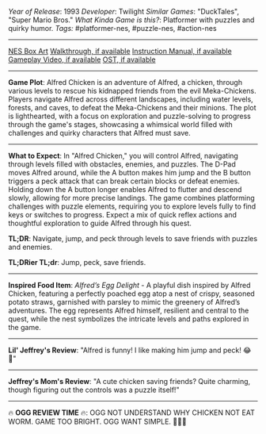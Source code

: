 *Year of Release*: 1993
*Developer*: Twilight
*Similar Games*: "DuckTales", "Super Mario Bros."
*What Kinda Game is this?*: Platformer with puzzles and quirky humor.
*Tags:* #platformer-nes, #puzzle-nes, #action-nes

---
[NES Box Art](https://www.google.com/search?tbm=isch&q=NES+Box+Art+Alfred+Chicken) 
[Walkthrough, if available](https://www.google.com/search?q=Walkthrough+NES+Alfred+Chicken)
[Instruction Manual, if available](https://www.google.com/search?q=NES+Instruction+Manual+Alfred+Chicken)
[Gameplay Video, if available](https://www.youtube.com/results?search_query=gameplay+NES+Alfred+Chicken) 
[OST, if available](https://www.youtube.com/results?search_query=gameplay+NES+Alfred+Chicken+OST)

- - -
**Game Plot**: Alfred Chicken is an adventure of Alfred, a chicken, through various levels to rescue his kidnapped friends from the evil Meka-Chickens. Players navigate Alfred across different landscapes, including water levels, forests, and caves, to defeat the Meka-Chickens and their minions. The plot is lighthearted, with a focus on exploration and puzzle-solving to progress through the game's stages, showcasing a whimsical world filled with challenges and quirky characters that Alfred must save.

- - -
**What to Expect**: In "Alfred Chicken," you will control Alfred, navigating through levels filled with obstacles, enemies, and puzzles. The D-Pad moves Alfred around, while the A button makes him jump and the B button triggers a peck attack that can break certain blocks or defeat enemies. Holding down the A button longer enables Alfred to flutter and descend slowly, allowing for more precise landings. The game combines platforming challenges with puzzle elements, requiring you to explore levels fully to find keys or switches to progress. Expect a mix of quick reflex actions and thoughtful exploration to guide Alfred through his quest.

**TL;DR**: Navigate, jump, and peck through levels to save friends with puzzles and enemies.

**TL;DRier TL;dr**: Jump, peck, save friends.

---
**Inspired Food Item**: *Alfred’s Egg Delight* - A playful dish inspired by Alfred Chicken, featuring a perfectly poached egg atop a nest of crispy, seasoned potato straws, garnished with parsley to mimic the greenery of Alfred’s adventures. The egg represents Alfred himself, resilient and central to the quest, while the nest symbolizes the intricate levels and paths explored in the game.

---
**Lil' Jeffrey's Review**: "Alfred is funny! I like making him jump and peck! 😂🐔"

---
**Jeffrey's Mom's Review**: "A cute chicken saving friends? Quite charming, though figuring out the controls was a puzzle itself!"

---
🔥 **OGG REVIEW TIME** 🔥: OGG NOT UNDERSTAND WHY CHICKEN NOT EAT WORM. GAME TOO BRIGHT. OGG WANT SIMPLE. 🐔🔥🍖